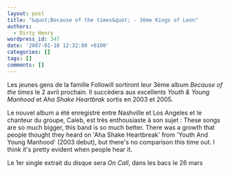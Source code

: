 ```yaml
---
layout: post
title: "&quot;Because of the times&quot; - 3ème Kings of Leon"
authors:
  - Dirty Henry
wordpress_id: 347
date: '2007-01-18 12:32:00 +0100'
categories: []
tags: []
comments: []
---
```

Les jeunes gens de la famille Followill sortiront leur 3ème album *Because of the times* le 2 avril prochain. Il succèdera aux excellents *Youth & Young Manhood* et *Aha Shake Heartbrak* sortis en 2003 et 2005.

Le nouvel album a été enregistré entre Nashville et Los Angeles et le chanteur du groupe, Caleb, est très enthousiaste à son sujet : <quote>These songs are so much bigger, this band is so much better. There was a growth that people thought they heard on 'Aha Shake Heartbreak' from 'Youth And Young Manhood' (2003 debut), but there's no comparison this time out. I think it's pretty evident when people hear it.</quote>

Le 1er single extrait du disque sera *On Call*, dans les bacs le 26 mars
